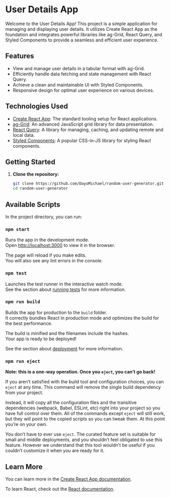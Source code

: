 # User Details App

Welcome to the User Details App! This project is a simple application for managing and displaying user details. It utilizes Create React App as the foundation and integrates powerful libraries like ag-Grid, React Query, and Styled Components to provide a seamless and efficient user experience.

## Features

- View and manage user details in a tabular format with ag-Grid.
- Efficiently handle data fetching and state management with React Query.
- Achieve a clean and maintainable UI with Styled Components.
- Responsive design for optimal user experience on various devices.

## Technologies Used

- [Create React App](https://create-react-app.dev/): The standard tooling setup for React applications.
- [ag-Grid](https://www.ag-grid.com/): An advanced JavaScript grid library for data presentation.
- [React Query](https://react-query.tanstack.com/): A library for managing, caching, and updating remote and local data.
- [Styled Components](https://styled-components.com/): A popular CSS-in-JS library for styling React components.

## Getting Started

1. **Clone the repository:**

   ```bash
   git clone https://github.com/DayoMichael/random-user-generator.git
   cd random-user-generator

## Available Scripts

In the project directory, you can run:

### `npm start`

Runs the app in the development mode.\
Open [http://localhost:3000](http://localhost:3000) to view it in the browser.

The page will reload if you make edits.\
You will also see any lint errors in the console.

### `npm test`

Launches the test runner in the interactive watch mode.\
See the section about [running tests](https://facebook.github.io/create-react-app/docs/running-tests) for more information.

### `npm run build`

Builds the app for production to the `build` folder.\
It correctly bundles React in production mode and optimizes the build for the best performance.

The build is minified and the filenames include the hashes.\
Your app is ready to be deployed!

See the section about [deployment](https://facebook.github.io/create-react-app/docs/deployment) for more information.

### `npm run eject`

**Note: this is a one-way operation. Once you `eject`, you can’t go back!**

If you aren’t satisfied with the build tool and configuration choices, you can `eject` at any time. This command will remove the single build dependency from your project.

Instead, it will copy all the configuration files and the transitive dependencies (webpack, Babel, ESLint, etc) right into your project so you have full control over them. All of the commands except `eject` will still work, but they will point to the copied scripts so you can tweak them. At this point you’re on your own.

You don’t have to ever use `eject`. The curated feature set is suitable for small and middle deployments, and you shouldn’t feel obligated to use this feature. However we understand that this tool wouldn’t be useful if you couldn’t customize it when you are ready for it.

## Learn More

You can learn more in the [Create React App documentation](https://facebook.github.io/create-react-app/docs/getting-started).

To learn React, check out the [React documentation](https://reactjs.org/).
